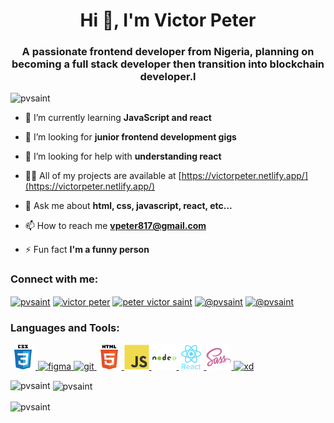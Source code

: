 <h1 align="center">Hi 👋, I'm Victor Peter</h1>
<h3 align="center">A passionate frontend developer from Nigeria, planning on becoming a full stack developer then transition into blockchain developer.l</h3>

<p align="left"> <img src="https://komarev.com/ghpvc/?username=pvsaint&label=Profile%20views&color=0e75b6&style=flat" alt="pvsaint" /> </p>

- 🌱 I’m currently learning **JavaScript and react**

- 👯 I’m looking for **junior frontend development gigs**

- 🤝 I’m looking for help with **understanding react**

- 👨‍💻 All of my projects are available at [https://victorpeter.netlify.app/](https://victorpeter.netlify.app/)

- 💬 Ask me about **html, css, javascript, react, etc...**

- 📫 How to reach me **vpeter817@gmail.com**

- ⚡ Fun fact **I'm a funny person**

<h3 align="left">Connect with me:</h3>
<p align="left">
<a href="https://twitter.com/pvsaint" target="blank"><img align="center" src="https://raw.githubusercontent.com/rahuldkjain/github-profile-readme-generator/master/src/images/icons/Social/twitter.svg" alt="pvsaint" height="30" width="40" /></a>
<a href="https://linkedin.com/in/victor peter" target="blank"><img align="center" src="https://raw.githubusercontent.com/rahuldkjain/github-profile-readme-generator/master/src/images/icons/Social/linked-in-alt.svg" alt="victor peter" height="30" width="40" /></a>
<a href="https://fb.com/peter victor saint" target="blank"><img align="center" src="https://raw.githubusercontent.com/rahuldkjain/github-profile-readme-generator/master/src/images/icons/Social/facebook.svg" alt="peter victor saint" height="30" width="40" /></a>
<a href="https://instagram.com/@pvsaint" target="blank"><img align="center" src="https://raw.githubusercontent.com/rahuldkjain/github-profile-readme-generator/master/src/images/icons/Social/instagram.svg" alt="@pvsaint" height="30" width="40" /></a>
<a href="https://medium.com/@pvsaint" target="blank"><img align="center" src="https://raw.githubusercontent.com/rahuldkjain/github-profile-readme-generator/master/src/images/icons/Social/medium.svg" alt="@pvsaint" height="30" width="40" /></a>
</p>

<h3 align="left">Languages and Tools:</h3>
<p align="left"> <a href="https://www.w3schools.com/css/" target="_blank" rel="noreferrer"> <img src="https://raw.githubusercontent.com/devicons/devicon/master/icons/css3/css3-original-wordmark.svg" alt="css3" width="40" height="40"/> </a> <a href="https://www.figma.com/" target="_blank" rel="noreferrer"> <img src="https://www.vectorlogo.zone/logos/figma/figma-icon.svg" alt="figma" width="40" height="40"/> </a> <a href="https://git-scm.com/" target="_blank" rel="noreferrer"> <img src="https://www.vectorlogo.zone/logos/git-scm/git-scm-icon.svg" alt="git" width="40" height="40"/> </a> <a href="https://www.w3.org/html/" target="_blank" rel="noreferrer"> <img src="https://raw.githubusercontent.com/devicons/devicon/master/icons/html5/html5-original-wordmark.svg" alt="html5" width="40" height="40"/> </a> <a href="https://developer.mozilla.org/en-US/docs/Web/JavaScript" target="_blank" rel="noreferrer"> <img src="https://raw.githubusercontent.com/devicons/devicon/master/icons/javascript/javascript-original.svg" alt="javascript" width="40" height="40"/> </a> <a href="https://nodejs.org" target="_blank" rel="noreferrer"> <img src="https://raw.githubusercontent.com/devicons/devicon/master/icons/nodejs/nodejs-original-wordmark.svg" alt="nodejs" width="40" height="40"/> </a> <a href="https://reactjs.org/" target="_blank" rel="noreferrer"> <img src="https://raw.githubusercontent.com/devicons/devicon/master/icons/react/react-original-wordmark.svg" alt="react" width="40" height="40"/> </a> <a href="https://sass-lang.com" target="_blank" rel="noreferrer"> <img src="https://raw.githubusercontent.com/devicons/devicon/master/icons/sass/sass-original.svg" alt="sass" width="40" height="40"/> </a> <a href="https://www.adobe.com/products/xd.html" target="_blank" rel="noreferrer"> <img src="https://cdn.worldvectorlogo.com/logos/adobe-xd.svg" alt="xd" width="40" height="40"/> </a> </p>

<p><img align="left" src="https://github-readme-stats.vercel.app/api/top-langs?username=pvsaint&show_icons=true&locale=en&layout=compact" alt="pvsaint" /></p>

<p>&nbsp;<img align="center" src="https://github-readme-stats.vercel.app/api?username=pvsaint&show_icons=true&locale=en" alt="pvsaint" /></p>

<p><img align="center" src="https://github-readme-streak-stats.herokuapp.com/?user=pvsaint&" alt="pvsaint" /></p>
